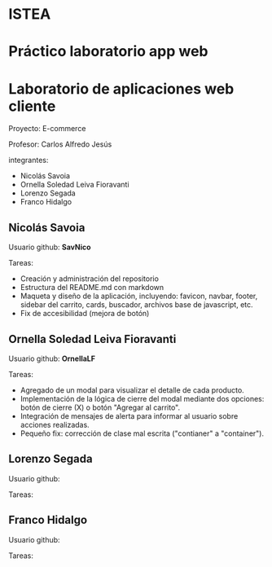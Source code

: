 # ISTEA

# Práctico laboratorio app web

# Laboratorio de aplicaciones web cliente

Proyecto: E-commerce

Profesor: Carlos Alfredo Jesús

integrantes: 

- Nicolás Savoia
- Ornella Soledad Leiva Fioravanti
- Lorenzo Segada
- Franco Hidalgo

## Nicolás Savoia

Usuario github: **SavNico**

Tareas:

- Creación y administración del repositorio
- Estructura del README.md con markdown
- Maqueta y diseño de la aplicación, incluyendo: favicon, navbar, footer, sidebar del carrito, cards, buscador, archivos base de javascript, etc.
- Fix de accesibilidad (mejora de botón)

## Ornella Soledad Leiva Fioravanti

Usuario github: **OrnellaLF**

Tareas:
- Agregado de un modal para visualizar el detalle de cada producto.
- Implementación de la lógica de cierre del modal mediante dos opciones: botón de cierre (X) o botón "Agregar al carrito".
- Integración de mensajes de alerta para informar al usuario sobre acciones realizadas.
- Pequeño fix: corrección de clase mal escrita ("contianer" a "container").

## Lorenzo Segada

Usuario github: 

Tareas:

## Franco Hidalgo

Usuario github: 

Tareas:
